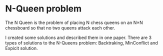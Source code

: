 # N-Queen problem

The N Queen is the problem of placing N chess queens on an N×N chessboard so that no two queens attack each other.

I created some solutions and described them in one paper.
There are 3 types of solutions to the N-Queens problem: Backtraking, MinConflict and Expicit solution.
